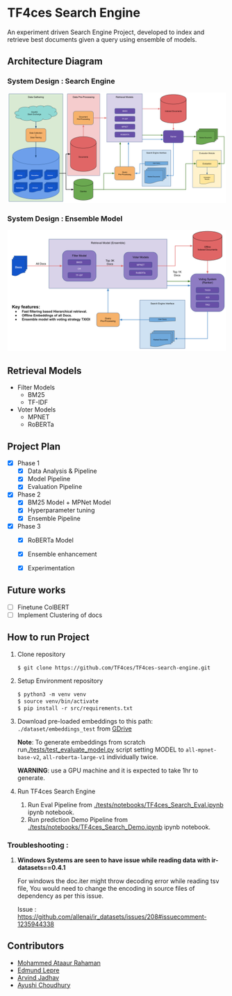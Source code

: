 # TF4ces Search Engine

An experiment driven Search Engine Project, developed to index and retrieve best documents given a query using ensemble of models. 


## Architecture Diagram
### System Design : Search Engine
![img.png](static/images/system_architecture.png)
### System Design : Ensemble Model
![img.png](static/images/ensemble_system_design.png)


## Retrieval Models
  - Filter Models
      - BM25
      - TF-IDF
 - Voter Models
     - MPNET
     - RoBERTa
  
## Project Plan

 - [X] Phase 1
      - [X] Data Analysis & Pipeline
      - [X] Model Pipeline
      - [X] Evaluation Pipeline
 - [X] Phase 2
      - [X] BM25 Model + MPNet Model
      - [X] Hyperparameter tuning
      - [X] Ensemble Pipeline
 - [X] Phase 3
      - [X] RoBERTa Model
      - [X] Ensemble enhancement
      - [X] Experimentation
  
  
## Future works

 - [ ] Finetune ColBERT
 - [ ] Implement Clustering of docs

## How to run Project

1. Clone repository
    ```console
    $ git clone https://github.com/TF4ces/TF4ces-search-engine.git
    ```
    
2. Setup Environment repository
    ```console
    $ python3 -m venv venv
    $ source venv/bin/activate
    $ pip install -r src/requirements.txt 
    ```
    
3. Download pre-loaded embeddings to this path: `./dataset/embeddings_test` from [GDrive](https://drive.google.com/file/d/1x-lOZMwBK5Ea9eCDE18gQCTnukZ16xQT/view?usp=share_link)
   
   **Note**: To generate embeddings from scratch run[./tests/test_evaluate_model.py](tests/test_evaluate_model.py) script setting MODEL to `all-mpnet-base-v2`, `all-roberta-large-v1` individually twice. 
   
   **WARNING**: use a GPU machine and it is expected to take 1hr to generate.


3. Run TF4ces Search Engine
      
   1. Run Eval Pipeline from [./tests/notebooks/TF4ces_Search_Eval.ipynb](./tests/notebooks/TF4ces_Search_Eval.ipynb) ipynb notebook.
   2. Run prediction Demo Pipeline from [./tests/notebooks/TF4ces_Search_Demo.ipynb](./tests/notebooks/TF4ces_Search_Demo.ipynb) ipynb notebook.


### Troubleshooting :

1. **Windows Systems are seen to have issue while reading data with ir-datasets==0.4.1**
      
      For windows the doc.iter might throw decoding error while reading tsv file,
      You would need to change the encoding in source files of dependency as per this issue.
  
      Issue : https://github.com/allenai/ir_datasets/issues/208#issuecomment-1235944338    
   
## Contributors

- [Mohammed Ataaur Rahaman](https://github.com/ataago)
- [Edmund Lepre](https://github.com/edmundlepre)
- [Arvind Jadhav](https://github.com/Arvind-AI-7)
- [Ayushi Choudhury](https://github.com/Ayushi231)
